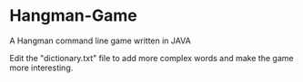 # Hangman-Game
A Hangman command line game written in JAVA

Edit the "dictionary.txt" file to add more complex words and make the game more interesting.



